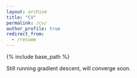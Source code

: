 ```yaml
---
layout: archive
title: "CV"
permalink: /cv/
author_profile: true
redirect_from:
  - /resume
---
```


{% include base_path %}

Still running gradient descent, will converge soon.
